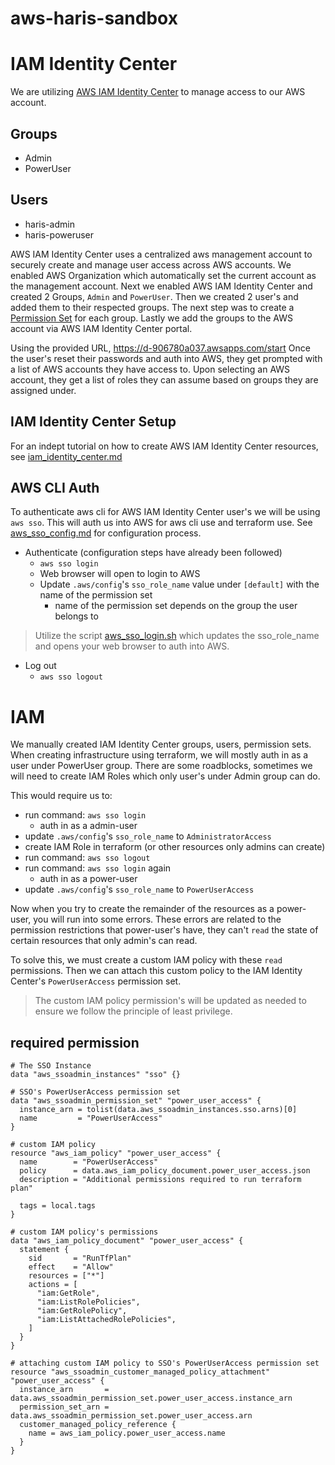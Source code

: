 # aws-haris-sandbox

# IAM Identity Center
We are utilizing [AWS IAM Identity Center](https://aws.amazon.com/iam/identity-center/) to manage access to our AWS account.

## Groups

* Admin
* PowerUser

## Users

* haris-admin
* haris-poweruser

AWS IAM Identity Center uses a centralized aws management account to securely create and manage user access across AWS accounts. We enabled AWS Organization which automatically set the current account as the management account. Next we enabled AWS IAM Identity Center and created 2 Groups, `Admin` and `PowerUser`. Then we created 2 user's and added them to their respected groups. The next step was to create a [Permission Set](https://docs.aws.amazon.com/singlesignon/latest/userguide/permissionsetsconcept.html) for each group. Lastly we add the groups to the AWS account via AWS IAM Identity Center portal.

Using the provided URL, https://d-906780a037.awsapps.com/start Once the user's reset their passwords and auth into AWS, they get prompted with a list of AWS accounts they have access to. Upon selecting an AWS account, they get a list of roles they can assume based on groups they are assigned under. 

## IAM Identity Center Setup

For an indept tutorial on how to create AWS IAM Identity Center resources, see [iam_identity_center.md](docs/iam_identity_center.md)

## AWS CLI Auth

To authenticate aws cli for AWS IAM Identity Center user's we will be using `aws sso`. This will auth us into AWS for aws cli use and terraform use. See [aws_sso_config.md](docs/aws_sso_config.md) for configuration process.

* Authenticate (configuration steps have already been followed)
    - `aws sso login`
    - Web browser will open to login to AWS
    - Update `.aws/config`'s `sso_role_name` value under `[default]` with the name of the permission set
        - name of the permission set depends on the group the user belongs to

> Utilize the script [aws_sso_login.sh](docs/aws_sso_login.sh) which updates the sso_role_name and opens your web browser to auth into AWS.

* Log out
    - `aws sso logout`

# IAM 

We manually created IAM Identity Center groups, users, permission sets. When creating infrastructure using terraform, we will mostly auth in as a user under PowerUser group. There are some roadblocks, sometimes we will need to create IAM Roles which only user's under Admin group can do. 

This would require us to:
* run command: `aws sso login`
    - auth in as a admin-user
* update `.aws/config`'s `sso_role_name` to `AdministratorAccess`
* create IAM Role in terraform (or other resources only admins can create)
* run command: `aws sso logout`
* run command: `aws sso login` again
    - auth in as a power-user 
* update `.aws/config`'s `sso_role_name` to `PowerUserAccess`

Now when you try to create the remainder of the resources as a power-user, you will run into some errors. These errors are related to the permission restrictions that power-user's have, they can't `read` the state of certain resources that only admin's can read.

To solve this, we must create a custom IAM policy with these `read` permissions. Then we can attach this custom policy to the IAM Identity Center's `PowerUserAccess` permission set.

> The custom IAM policy permission's will be updated as needed to ensure we follow the principle of least privilege.

## required permission
```hcl
# The SSO Instance
data "aws_ssoadmin_instances" "sso" {}

# SSO's PowerUserAccess permission set
data "aws_ssoadmin_permission_set" "power_user_access" {
  instance_arn = tolist(data.aws_ssoadmin_instances.sso.arns)[0]
  name         = "PowerUserAccess"
}

# custom IAM policy
resource "aws_iam_policy" "power_user_access" {
  name        = "PowerUserAccess"
  policy      = data.aws_iam_policy_document.power_user_access.json
  description = "Additional permissions required to run terraform plan"

  tags = local.tags
}

# custom IAM policy's permissions
data "aws_iam_policy_document" "power_user_access" {
  statement {
    sid       = "RunTfPlan"
    effect    = "Allow"
    resources = ["*"]
    actions = [
      "iam:GetRole",
      "iam:ListRolePolicies",
      "iam:GetRolePolicy",
      "iam:ListAttachedRolePolicies",
    ]
  }
}

# attaching custom IAM policy to SSO's PowerUserAccess permission set 
resource "aws_ssoadmin_customer_managed_policy_attachment" "power_user_access" {
  instance_arn       = data.aws_ssoadmin_permission_set.power_user_access.instance_arn
  permission_set_arn = data.aws_ssoadmin_permission_set.power_user_access.arn
  customer_managed_policy_reference {
    name = aws_iam_policy.power_user_access.name
  }
}

```
